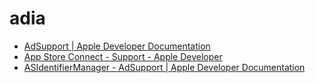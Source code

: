 # adia

- [AdSupport \| Apple Developer Documentation](https://developer.apple.com/documentation/adsupport)
- [App Store Connect \- Support \- Apple Developer](https://developer.apple.com/support/app-store-connect/)
- [ASIdentifierManager \- AdSupport \| Apple Developer Documentation](https://developer.apple.com/documentation/adsupport/asidentifiermanager)
